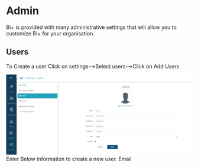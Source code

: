  # Admin

Bi+ is provided with many administrative settings that will allow you to customize Bi+ for your organisation.

## Users

To Create a user Click on settings-->Select users-->Click on Add Users

![enter image description here](https://raw.githubusercontent.com/sv18042016/fp1/658e3210c3cbe8e651e2fca391261b3ecc1be1b7/images/users.png)
Enter Below information to create a new user.
Email

<!--stackedit_data:
eyJoaXN0b3J5IjpbNTAwODAyNDAsNDY1NzY2ODE2LC05NzQ2Nj
AxODddfQ==
-->